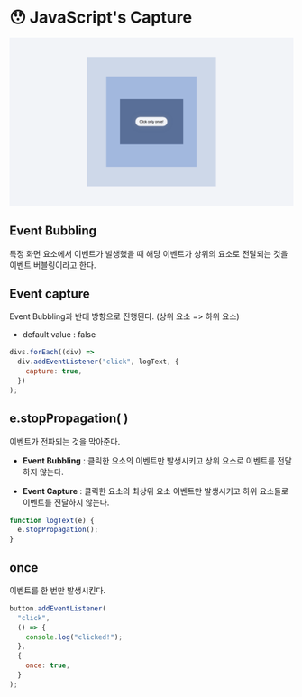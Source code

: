 # 😯 JavaScript's Capture

![title](./img/Readme.png)

## Event Bubbling

특정 화면 요소에서 이벤트가 발생했을 때 해당 이벤트가 상위의 요소로 전달되는 것을 이벤트 버블링이라고 한다.

## Event capture

Event Bubbling과 반대 방향으로 진행된다. (상위 요소 => 하위 요소)

- default value : false

```javascript
divs.forEach((div) =>
  div.addEventListener("click", logText, {
    capture: true,
  })
);
```

## e.stopPropagation( )

이벤트가 전파되는 것을 막아준다.

- **Event Bubbling** : 클릭한 요소의 이벤트만 발생시키고 상위 요소로 이벤트를 전달하지 않는다.

- **Event Capture** : 클릭한 요소의 최상위 요소 이벤트만 발생시키고 하위 요소들로 이벤트를 전달하지 않는다.

```javascript
function logText(e) {
  e.stopPropagation();
}
```

## once

이벤트를 한 번만 발생시킨다.

```javascript
button.addEventListener(
  "click",
  () => {
    console.log("clicked!");
  },
  {
    once: true,
  }
);
```
